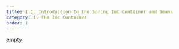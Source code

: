 ```yaml
---
title: 1.1. Introduction to the Spring IoC Container and Beans
category: 1. The Ioc Container
order: 1
---
```


empty